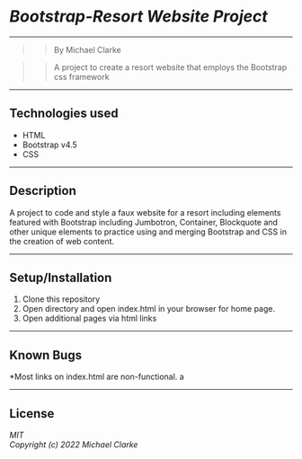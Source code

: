 # _Bootstrap-Resort Website Project_
***
>> By Michael Clarke  

>> A project to create a resort website that employs the Bootstrap css framework 

***
## Technologies used  
* HTML
* Bootstrap v4.5
* CSS

***
## Description
A project to code and style a faux website for a resort including elements featured with Bootstrap including Jumbotron, Container, Blockquote and other unique elements to practice using and merging Bootstrap and CSS in the creation of web content.
***

## Setup/Installation
1. Clone this repository
2. Open directory and open index.html in your browser for home page.
3. Open additional pages via html links

***
## Known Bugs
*Most links on index.html are non-functional. a

***
## License 
*MIT*  
_Copyright (c) 2022 Michael Clarke_

